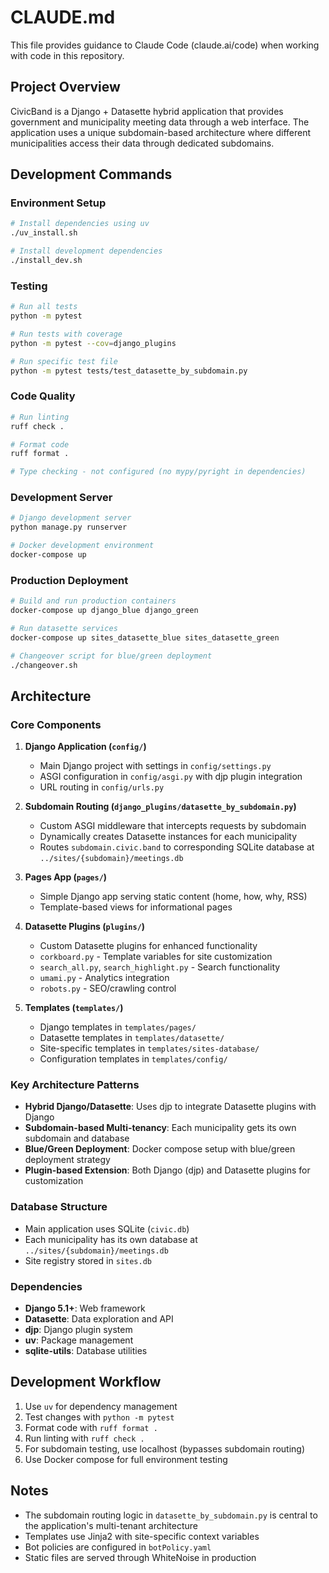 # CLAUDE.md

This file provides guidance to Claude Code (claude.ai/code) when working with code in this repository.

## Project Overview

CivicBand is a Django + Datasette hybrid application that provides government and municipality meeting data through a web interface. The application uses a unique subdomain-based architecture where different municipalities access their data through dedicated subdomains.

## Development Commands

### Environment Setup
```bash
# Install dependencies using uv
./uv_install.sh

# Install development dependencies
./install_dev.sh
```

### Testing
```bash
# Run all tests
python -m pytest

# Run tests with coverage
python -m pytest --cov=django_plugins

# Run specific test file
python -m pytest tests/test_datasette_by_subdomain.py
```

### Code Quality
```bash
# Run linting
ruff check .

# Format code
ruff format .

# Type checking - not configured (no mypy/pyright in dependencies)
```

### Development Server
```bash
# Django development server
python manage.py runserver

# Docker development environment
docker-compose up
```

### Production Deployment
```bash
# Build and run production containers
docker-compose up django_blue django_green

# Run datasette services
docker-compose up sites_datasette_blue sites_datasette_green

# Changeover script for blue/green deployment
./changeover.sh
```

## Architecture

### Core Components

1. **Django Application (`config/`)**
   - Main Django project with settings in `config/settings.py`
   - ASGI configuration in `config/asgi.py` with djp plugin integration
   - URL routing in `config/urls.py`

2. **Subdomain Routing (`django_plugins/datasette_by_subdomain.py`)**
   - Custom ASGI middleware that intercepts requests by subdomain
   - Dynamically creates Datasette instances for each municipality
   - Routes `subdomain.civic.band` to corresponding SQLite database at `../sites/{subdomain}/meetings.db`

3. **Pages App (`pages/`)**
   - Simple Django app serving static content (home, how, why, RSS)
   - Template-based views for informational pages

4. **Datasette Plugins (`plugins/`)**
   - Custom Datasette plugins for enhanced functionality
   - `corkboard.py` - Template variables for site customization
   - `search_all.py`, `search_highlight.py` - Search functionality
   - `umami.py` - Analytics integration
   - `robots.py` - SEO/crawling control

5. **Templates (`templates/`)**
   - Django templates in `templates/pages/`
   - Datasette templates in `templates/datasette/`
   - Site-specific templates in `templates/sites-database/`
   - Configuration templates in `templates/config/`

### Key Architecture Patterns

- **Hybrid Django/Datasette**: Uses djp to integrate Datasette plugins with Django
- **Subdomain-based Multi-tenancy**: Each municipality gets its own subdomain and database
- **Blue/Green Deployment**: Docker compose setup with blue/green deployment strategy
- **Plugin-based Extension**: Both Django (djp) and Datasette plugins for customization

### Database Structure

- Main application uses SQLite (`civic.db`)
- Each municipality has its own database at `../sites/{subdomain}/meetings.db`
- Site registry stored in `sites.db`

### Dependencies

- **Django 5.1+**: Web framework
- **Datasette**: Data exploration and API
- **djp**: Django plugin system
- **uv**: Package management
- **sqlite-utils**: Database utilities

## Development Workflow

1. Use `uv` for dependency management
2. Test changes with `python -m pytest`
3. Format code with `ruff format .`
4. Run linting with `ruff check .`
5. For subdomain testing, use localhost (bypasses subdomain routing)
6. Use Docker compose for full environment testing

## Notes

- The subdomain routing logic in `datasette_by_subdomain.py` is central to the application's multi-tenant architecture
- Templates use Jinja2 with site-specific context variables
- Bot policies are configured in `botPolicy.yaml`
- Static files are served through WhiteNoise in production